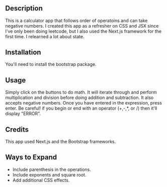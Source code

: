 # <Next Calculator>

## Description

This is a calculator app that follows order of operatoins and can take negative numbers. I created this app as a refresher on CSS and JSX since I've only been doing leetcode, but I also used the Next.js framework for the first time. I relearned a lot about state.


## Installation

You'll need to install the bootstrap package.

## Usage

Simply click on the buttons to do math. It will iterate through and perform multiplication and division before doing addition and subtraction. It also accepts negative numbers. Once you have entered in the expression, press enter. Be careful! if you begin or end with an operator (+,-,*, or /) then it'll display "ERROR".

## Credits

This app used Next.js and the Bootstrap frameworks.

## Ways to Expand

- Include parenthesis in the operations.
- Include exponents and square root.
- Add additional CSS effects.